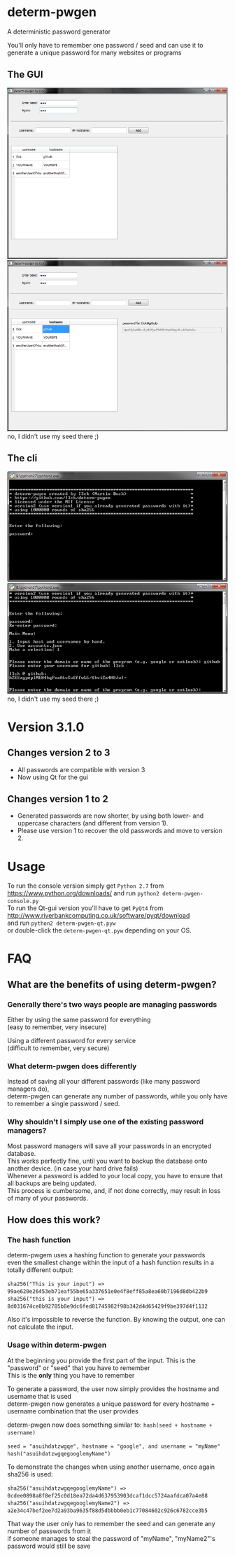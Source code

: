 determ-pwgen
============

A deterministic password generator

You'll only have to remember one password / seed and can use it to generate a unique password for many websites or programs  

The GUI
-------
![alt tag](https://raw.githubusercontent.com/I3ck/determ-pwgen/master/img/gui-example-1.png)  
![alt tag](https://raw.githubusercontent.com/I3ck/determ-pwgen/master/img/gui-example-2.png)  
no, I didn't use my seed there ;)  

The cli
-------
![alt tag](https://raw.githubusercontent.com/I3ck/determ-pwgen/master/img/cli-example-1.png)  
![alt tag](https://raw.githubusercontent.com/I3ck/determ-pwgen/master/img/cli-example-2.png)  
no, I didn't use my seed there ;)  




Version 3.1.0
=============


Changes version 2 to 3
----------------------
- All passwords are compatible with version 3  
- Now using Qt for the gui


Changes version 1 to 2
----------------------
- Generated passwords are now shorter, by using both lower- and uppercase characters (and different from version 1).
- Please use version 1 to recover the old passwords and move to version 2.  


Usage
=====
To run the console version simply get `Python 2.7` from https://www.python.org/downloads/ and run `python2 determ-pwgen-console.py`  
To run the Qt-gui version you'll have to get `PyQt4` from http://www.riverbankcomputing.co.uk/software/pyqt/download  
and run `python2 determ-pwgen-qt.pyw`  
or double-click the `determ-pwgen-qt.pyw` depending on your OS.


FAQ
===

What are the benefits of using determ-pwgen?
--------------------------------------------

### Generally there's two ways people are managing passwords

Either by using the same password for everything  
(easy to remember, very insecure)  

Using a different password for every service  
(difficult to remember, very secure)

### What determ-pwgen does differently

Instead of saving all your different passwords (like many password managers do),  
determ-pwgen can generate any number of passwords, while you only have to remember a single password / seed.  

### Why shouldn't I simply use one of the existing password managers?

Most password managers will save all your passwords in an encrypted database.  
This works perfectly fine, until you want to backup the database onto another device. (in case your hard drive fails)  
Whenever a password is added to your local copy, you have to ensure that all backups are being updated.  
This process is cumbersome, and, if not done correctly, may result in loss of many of your passwords.


How does this work?
-------------------

### The hash function

determ-pwgem uses a hashing function to generate your passwords  
even the smallest change within the input of a hash function results in a totally different output:  

`sha256("This is your input") => 99ae620e26453eb71eaf55be65a337651e0e4f8eff85a8ea60b7196d8db422b9    `  
`sha256("this is your input") => 8d031674ce8b92785b8e9dc6fed81745982f98b342d4d65429f9be397d4f1132  `

Also it's impossible to reverse the function. By knowing the output, one can not calculate the input.

### Usage within determ-pwgen

At the beginning you provide the first part of the input. This is the "password" or "seed" that you have to remember  
This is the **only** thing you have to remember  


To generate a password, the user now simply provides the hostname and username that is used  
determ-pwgen now generates a unique password for every hostname + username combination that the user provides  

determ-pwgen now does something similar to:
`hash(seed + hostname + username)`


`seed = "asuihdatzwgqe", hostname = "google", and username = "myName"`  
`hash("asuihdatzwgqegooglemyName")`



To demonstrate the changes when using another username, once again sha256 is used:  

`sha256("asuihdatzwgqegooglemyName") => 0cdee0898a8f8ef25c0d18ea72da4d637953903dcaf1dcc5724aafdca07a4e88`
`sha256("asuihdatzwgqegooglemyName2") => a2e34c47bef2ee7d2a93ba9635f88d5dbbbb0eb1c77084602c926c6782cce3b5`

That way the user only has to remember the seed and can generate any number of passwords from it  
if someone manages to steal the password of "myName", "myName2"'s password would still be save
